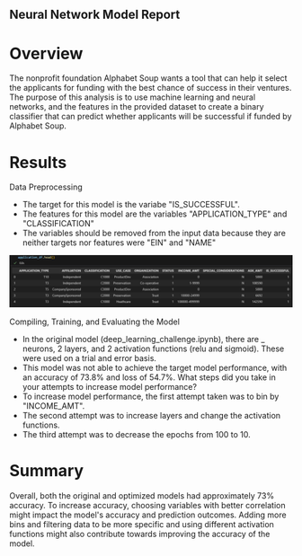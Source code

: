 ## Neural Network Model Report

# Overview
The nonprofit foundation Alphabet Soup wants a tool that can help it select the applicants for funding with the best chance of success in their ventures. The purpose of this analysis is to use machine learning and neural networks, and the features in the provided dataset to create a binary classifier that can predict whether applicants will be successful if funded by Alphabet Soup.

# Results

Data Preprocessing
- The target for this model is the variabe "IS_SUCCESSFUL".
- The features for this model are the variables "APPLICATION_TYPE" and "CLASSIFICATION"
- The variables should be removed from the input data because they are neither targets nor features were "EIN" and "NAME"

![alt text](application_df.png)

Compiling, Training, and Evaluating the Model

- In the original model (deep_learning_challenge.ipynb), there are _ neurons, 2 layers, and 2 activation functions (relu and sigmoid). These were used on a trial and error basis.
- This model was not able to achieve the target model performance, with an accuracy of 73.8% and loss of 54.7%.
What steps did you take in your attempts to increase model performance?
- To increase model performance, the first attempt taken was to bin by "INCOME_AMT".
- The second attempt was to increase layers and change the activation functions.
- The third attempt was to decrease the epochs from 100 to 10.

# Summary
Overall, both the original and optimized models had approximately 73% accuracy. To increase accuracy, choosing variables with better correlation might impact the model's accuracy and prediction outcomes. Adding more bins and filtering data to be more specific and using different activation functions might also contribute towards improving the accuracy of the model.
